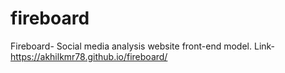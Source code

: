 # fireboard
Fireboard- Social media analysis website front-end model.
Link-https://akhilkmr78.github.io/fireboard/
